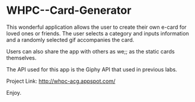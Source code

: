 # WHPC--Card-Generator
This wonderful application allows the user to create their own e-card for loved ones or friends.
The user selects a category and inputs information and a randomly selected gif accompanies the card.

Users can also share the app with others as we;; as the static cards themselves.

The API used for this app is the Giphy API that used in previous labs.

Project Link: http://whpc-acg.appspot.com/

Enjoy.
